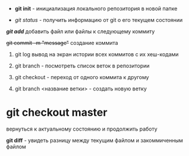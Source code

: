 - **git init** - инициализация локального репозитория в новой папке

- *git status* - получить информацию от git о его текущем состоянии

 ***git add*** добавить файл или файлы к следующему коммиту

 ~~git commit -m "message"~~  создание коммита

 1. git log вывод на экран истории всех коммитов с их хеш-кодами
 
 2. git branch - посмотреть список веток в репозитории

 2. git checkout - переход от одного коммита к другому 

 4. git branch <название ветки> - создать новую ветку

 # git checkout master # 
 вернуться к актуальному состоянию и продолжить работу

 **git diff** - увидеть разницу между текущим файлом и закоммиченным файлом